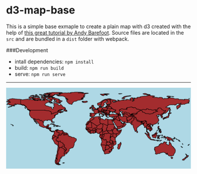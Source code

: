 # d3-map-base

This is a simple base exmaple to create a plain map with d3 created with the help of [this great tutorial by Andy Barefoot](https://medium.com/@andybarefoot/making-a-map-using-d3-js-8aa3637304ee). Source files are located in the `src` and are bundled in a `dist` folder with webpack.

###Development

- intall dependencies: `npm install`
- build: `npm run build`
- serve: `npm run serve`

---

![screenshot](https://github.com/ckanz/d3-map-base/blob/master/screenshot.png?raw=true)
